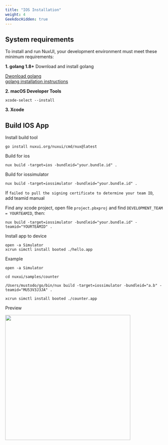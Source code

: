 ```yaml
---
title: "IOS Installation"
weight: 4
GeekdocHidden: true
---
```


## System requirements

To install and run NuxUI, your development environment must meet these minimum requirements:

**1. golang 1.8+** Download and install golang 

[Dwonload golang](https://go.dev/dl/)  
[golang installation instructions](https://go.dev/doc/install)

**2. macOS Developer Tools**

```shell
xcode-select --install
```

**3. Xcode**

## Build IOS App

Install build tool
```shell
go install nuxui.org/nuxui/cmd/nux@latest
```

Build for ios
```shell
nux build -target=ios -bundleid="your.bundle.id" .
```

Build for iossimulator
```shell
nux build -target=iossimulator -bundleid="your.bundle.id" .
```

If `failed to pull the signing certificate to determine your team ID`, add teamid manual

Find any xcode project, open file `project.pbxproj` and find `DEVELOPMENT_TEAM = YOURTEAMID`, then:
```shell
nux build -target=iossimulator -bundleid="your.bundle.id" -teamid="YOURTEAMID" .
```
Install app to device
```
open -a Simulator
xcrun simctl install booted ./hello.app
```

Example
```shell
open -a Simulator

cd nuxui/samples/counter

/Users/mustodo/go/bin/nux build -target=iossimulator -bundleid="a.b" -teamid="MU53V3J3JA" .

xcrun simctl install booted ./counter.app
```

Preview

<img src="/samples/screenshot_ios.webp" width="400px" >
